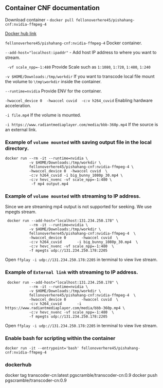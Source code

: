 ## Container CNF documentation
Download container - `docker pull fellonoverhere45/pishahang-cnf:nvidia-ffmpeg-4`

[Docker hub link](https://hub.docker.com/r/fellonoverhere45/pishahang-cnf/tags)

`fellonoverhere45/pishahang-cnf:nvidia-ffmpeg-4` Docker container.

`--add-host="localhost:ipaddr"` - Add host IP address to where you want to stream.

` -vf scale_npp=-1:480` Provide Scale such as `1:1080`, `1:720`, `1:480`, `1:240`

`-v $HOME/Downloads:/tmp/workdir` If you want to transcode local file mount the volume to `\tmp\workdir` inside the container.

`--runtime=nvidia` Provide ENV for the container.

`-hwaccel_device 0  -hwaccel cuvid  -c:v h264_cuvid` Enabling hardware acceleration.

`-i file.mp4` If the volume is mounted.

`-i https://www.radiantmediaplayer.com/media/bbb-360p.mp4` If the source is an external link.

### Example of `volume mounted` with saving output file in the local directory.

```
docker run --rm -it --runtime=nvidia \
           -v $HOME/Downloads:/tmp/workdir \
           fellonoverhere45/pishahang-cnf:nvidia-ffmpeg-4 \
           -hwaccel_device 0  -hwaccel cuvid  \ 
           -c:v h264_cuvid -i big_bunny_1080p_30.mp4 \
           -c:v hevc_nvenc -vf scale_npp=-1:480 \
            -f mp4 output.mp4
```

### Example of `volume mounted` with streaming to IP address.

Since we are streaming mp4 output is not supported for seeking. We use mpegts stream.

```
 docker run --add-host="localhost:131.234.250.178" \
           --rm -it --runtime=nvidia \
           -v $HOME/Downloads:/tmp/workdir \
           fellonoverhere45/pishahang-cnf:nvidia-ffmpeg-4  \
           -hwaccel_device 0       -hwaccel cuvid  \
           -c:v h264_cuvid       -i big_bunny_1080p_30.mp4  \
           -c:v hevc_nvenc -vf scale_npp=-1:480  \
           -f mpegts udp://131.234.250.178:2205 
  ```

Open `ffplay -i udp://131.234.250.178:2205` in terminal to view live stream.


### Example of `External link` with streaming to IP address.

```
 docker run --add-host="localhost:131.234.250.178" \
           --rm -it --runtime=nvidia \
           -v $HOME/Downloads:/tmp/workdir \
           fellonoverhere45/pishahang-cnf:nvidia-ffmpeg-4  \
           -hwaccel_device 0       -hwaccel cuvid  \
           -c:v h264_cuvid       -i https://www.radiantmediaplayer.com/media/bbb-360p.mp4 \
           -c:v hevc_nvenc -vf scale_npp=-1:480  \
           -f mpegts udp://131.234.250.178:2205 
  ```

Open `ffplay -i udp://131.234.250.178:2205` in terminal to view live stream.


### Enable bash for scripting within the container
 ```
docker run -it --entrypoint='bash' fellonoverhere45/pishahang-cnf:nvidia-ffmpeg-4 
```

### dockerhub

docker tag transcoder-cn:latest pgscramble/transcoder-cn:0.9
docker push pgscramble/transcoder-cn:0.9
